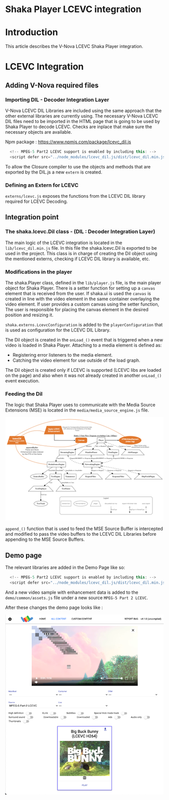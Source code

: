 
# Shaka Player LCEVC integration

# Introduction

This article describes the V-Nova LCEVC Shaka Player integration.

# LCEVC Integration

## Adding V-Nova required files
### Importing DIL - Decoder Integration Layer

V-Nova LCEVC DIL Libraries are included using the same approach that the other external libraries are currently using. The necessary V-Nova LCEVC DIL files need to be imported in the HTML page that is going to be used by Shaka Player to decode LCEVC. Checks are inplace that make sure the necessary objects are available.

Npm package : <https://www.npmjs.com/package/lcevc_dil.js>

```javascript
  <!-- MPEG-5 Part2 LCEVC support is enabled by including this: -->
  <script defer src="../node_modules/lcevc_dil.js/dist/lcevc_dil.min.js"></script>
```

To allow the Closure compiler to use the objects and methods that are exported by the DIL.js a new `extern` is created.

### Defining an Extern for LCEVC

`externs/lcevc.js` exposes the functions from the LCEVC DIL library required for LCEVC Decoding.

## Integration point

### The shaka.lcevc.Dil class - (DIL : Decoder Integration Layer)

The main logic of the LCEVC integration is located in the `lib/lcevc_dil.min.js` file. In this file the shaka.lcevc.Dil is exported to be used in the project. This class is in charge of creating the Dil object using the mentioned externs, checking if LCEVC DIL library is available, etc.

### Modifications in the player

The shaka.Player class, defined in the `lib/player.js` file, is the main player object for Shaka Player. There is a setter function for setting up a `canvas` element that is received from the user.
If shaka.ui is used the `canvas` is created in line with the video element in the same container overlaying the video element. If user provides a custom canvas using the setter function, The user is responsible for placing the canvas element in the desired position and resizing it.

`shaka.externs.LcevcConfiguration` is added to the `playerConfiguration` that is used as configuration for the LCEVC DIL Library.

The Dil object is created in the `onLoad_()` event that is triggered when a new video is loaded in Shaka Player. Attaching to a media element is defined as:

-   Registering error listeners to the media element.
-   Catching the video element for use outside of the load graph.

The Dil object is created only if LCEVC is supported (LCEVC libs are loaded on the page) and also when it was not already created in another `onLoad_()` event execution.


### Feeding the Dil

The logic that Shaka Player uses to communicate with the Media Source Extensions (MSE) is located in the `media/media_source_engine.js` file.

![image.png](lcevc-architecture.png)

 `append_()` function that is used to feed the MSE Source Buffer is intercepted and modified to pass the video buffers to the LCEVC DIL Libraries before appending to the MSE Source Buffers. 

## Demo page

The relevant libraries are added in the Demo Page like so: 

```javascript
  <!-- MPEG-5 Part2 LCEVC support is enabled by including this: -->
  <script defer src="../node_modules/lcevc_dil.js/dist/lcevc_dil.min.js"></script>
```

And a new video sample with enhancement data is added to the `demo/common/assets.js` file under a new source `MPEG-5 Part 2 LCEVC`.

After these changes the demo page looks like :

![image.png](lcevc-demo.png)

          